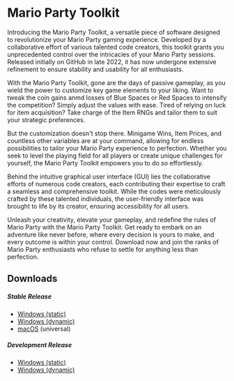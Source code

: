 # Mario Party Toolkit

Introducing the Mario Party Toolkit, a versatile piece of software designed to revolutionize your Mario Party gaming experience. Developed by a collaborative effort of various talented code creators, this toolkit grants you unprecedented control over the intricacies of your Mario Party sessions. Released initially on GitHub in late 2022, it has now undergone extensive refinement to ensure stability and usability for all enthusiasts.

With the Mario Party Toolkit, gone are the days of passive gameplay, as you wield the power to customize key game elements to your liking. Want to tweak the coin gains anmd losses of Blue Spaces or Red Spaces to intensify the competition? Simply adjust the values with ease. Tired of relying on luck for item acquisition? Take charge of the Item RNGs and tailor them to suit your strategic preferences.

But the customization doesn't stop there. Minigame Wins, Item Prices, and countless other variables are at your command, allowing for endless possibilities to tailor your Mario Party experience to perfection. Whether you seek to level the playing field for all players or create unique challenges for yourself, the Mario Party Toolkit empowers you to do so effortlessly.

Behind the intuitive graphical user interface (GUI) lies the collaborative efforts of numerous code creators, each contributing their expertise to craft a seamless and comprehensive toolkit. While the codes were meticulously crafted by these talented individuals, the user-friendly interface was brought to life by its creator, ensuring accessibility for all users.

Unleash your creativity, elevate your gameplay, and redefine the rules of Mario Party with the Mario Party Toolkit. Get ready to embark on an adventure like never before, where every decision is yours to make, and every outcome is within your control. Download now and join the ranks of Mario Party enthusiasts who refuse to settle for anything less than perfection.

## Downloads

##### Stable Release
  - [Windows (static)](https://github.com/EndangeredNayla/Mario-Party-Toolkit/releases/download/latest/MarioPartyToolkit-win32-static.zip)
  - [Windows (dynamic)](https://github.com/EndangeredNayla/Mario-Party-Toolkit/releases/download/latest/MarioPartyToolkit-win32-dynamic.zip)
  - [macOS](https://github.com/EndangeredNayla/Mario-Party-Toolkit/releases/download/latest/MarioPartyToolkit-darwin.zip) (universal)

##### Development Release
  - [Windows (static)](https://nightly.link/EndangeredNayla/Mario-Party-Toolkit/workflows/ci/master/MarioPartyToolkit-win32-static.zip)
  - [Windows (dynamic)](https://nightly.link/EndangeredNayla/Mario-Party-Toolkit/workflows/ci/master/MarioPartyToolkit-win32-dynamic.zip)
